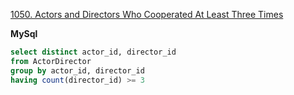 [1050. Actors and Directors Who Cooperated At Least Three Times](https://leetcode.com/problems/actors-and-directors-who-cooperated-at-least-three-times/description/)

**MySql**
```sql
select distinct actor_id, director_id
from ActorDirector
group by actor_id, director_id
having count(director_id) >= 3
```
